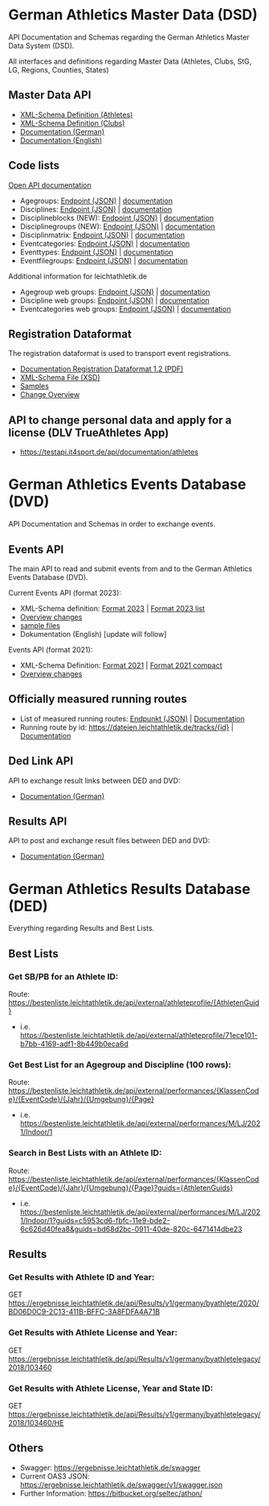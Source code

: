 # German Athletics Master Data (DSD)
API Documentation and Schemas regarding the German Athletics Master Data System (DSD).

All interfaces and definitions regarding Master Data (Athletes, Clubs, StG, LG, Regions, Counties, States)

## Master Data API
- [XML-Schema Definition (Athletes)](https://github.com/Deutscher-Leichtathletikverband/Interfaces/blob/master/Athletes.xsd)
- [XML-Schema Definition (Clubs)](https://github.com/Deutscher-Leichtathletikverband/Interfaces/blob/master/Clubs.xsd)
- [Documentation (German)](https://github.com/Deutscher-Leichtathletikverband/Interfaces/blob/master/Schnittstellenbeschreibung%20DLV%20Stammdaten.docx)
- [Documentation (English)](https://github.com/Deutscher-Leichtathletikverband/Interfaces/blob/master/Schnittstellenbeschreibung%20DLV%20Stammdaten.de.en.docx)

## Code lists

[Open API documentation](https://dateien.leichtathletik.de/meta/openapidoc)

- Agegroups: [Endpoint (JSON)](https://dateien.leichtathletik.de/meta/agegroups) | [documentation](https://dateien.leichtathletik.de/meta/openapidoc#/meta/get_meta_agegroups)
- Disciplines: [Endpoint (JSON)](https://dateien.leichtathletik.de/meta/disciplines) | [documentation](https://dateien.leichtathletik.de/meta/openapidoc#/meta/get_meta_disciplines)
- Disciplineblocks (NEW): [Endpoint (JSON)](https://dateien.leichtathletik.de/meta/disciplineblocks) | [documentation](https://dateien.leichtathletik.de/meta/openapidoc#/meta/get_meta_disciplineblocks)
- Disciplinegroups (NEW): [Endpoint (JSON)](https://dateien.leichtathletik.de/meta/disciplinegroups) | [documentation](https://dateien.leichtathletik.de/meta/openapidoc#/meta/get_meta_disciplinegroups)
- Disciplinmatrix: [Endpoint (JSON)](https://dateien.leichtathletik.de/meta/agegroupsanddisciplines) | [documentation](https://dateien.leichtathletik.de/meta/openapidoc#/meta/get_meta_agegroupsanddisciplines)
- Eventcategories: [Endpoint (JSON)](https://dateien.leichtathletik.de/meta/eventcategories) | [documentation](https://dateien.leichtathletik.de/meta/openapidoc#/meta/get_meta_eventcategories)
- Eventtypes: [Endpoint (JSON)](https://dateien.leichtathletik.de/meta/eventtypes) | [documentation](https://dateien.leichtathletik.de/meta/openapidoc#/meta/get_meta_eventtypes)
- Eventfilegroups: [Endpoint (JSON)](https://dateien.leichtathletik.de/meta/eventfilegroups) | [documentation](https://dateien.leichtathletik.de/meta/openapidoc#/meta/get_meta_eventfilegroups)

Additional information for leichtathletik.de

- Agegroup web groups: [Endpoint (JSON)](https://dateien.leichtathletik.de/meta/agegroupsweb) | [documentation](https://dateien.leichtathletik.de/meta/openapidoc#/meta/get_meta_agegroupsweb)
- Discipline web groups: [Endpoint (JSON)](https://dateien.leichtathletik.de/meta/disciplinesweb) | [documentation](https://dateien.leichtathletik.de/meta/openapidoc#/meta/get_meta_disciplinesweb)
- Eventcategories web groups: [Endpoint (JSON)](https://dateien.leichtathletik.de/meta/eventcategoriesweb) | [documentation](https://dateien.leichtathletik.de/meta/openapidoc#/meta/get_meta_eventcategoriesweb)

## Registration Dataformat

The registration dataformat is used to transport event registrations.

- [Documentation Registration Dataformat 1.2 (PDF)](docs/Registration-Format-1.2.pdf)
- [XML-Schema File (XSD)](xsd/registration-1.2.xsd)
- [Samples](samples/registration-1.2)
- [Change Overview](https://github.com/Deutscher-Leichtathletikverband/Interfaces/issues/4)

## API to change personal data and apply for a license (DLV TrueAthletes App) 
- https://testapi.it4sport.de/api/documentation/athletes

# German Athletics Events Database (DVD)
API Documentation and Schemas in order to exchange events.

## Events API
The main API to read and submit events from and to the German Athletics Events Database (DVD).

Current Events API (format 2023):
- XML-Schema definition: [Format 2023](https://github.com/Deutscher-Leichtathletikverband/Interfaces/blob/main/xsd/Events-format2023.xsd) | [Format 2023 list](https://github.com/Deutscher-Leichtathletikverband/Interfaces/blob/main/xsd/Events-format2023list.xsd)
- [Overview changes](https://github.com/Deutscher-Leichtathletikverband/Interfaces/pull/7)
- [sample files](https://github.com/Deutscher-Leichtathletikverband/Interfaces/tree/main/samples/event-format-2023)
- Dokumentation (English) [update will follow]

Events API (format 2021):
- XML-Schema Definition: [Format 2021](https://github.com/Deutscher-Leichtathletikverband/Interfaces/blob/main/xsd/Events-format2021.xsd) | [Format 2021 compact](https://github.com/Deutscher-Leichtathletikverband/Interfaces/blob/main/xsd/Events-format2021compact.xsd)
- [Overview changes](https://github.com/Deutscher-Leichtathletikverband/Interfaces/blob/main/Format2021-updates.md)

## Officially measured running routes
- List of measured running routes: [Endpunkt (JSON)](https://dateien.leichtathletik.de/tracks) | [Documentation](https://dateien.leichtathletik.de/meta/openapidoc#/tracks/get_tracks)
- Running route by id: https://dateien.leichtathletik.de/tracks/{id} | [Documentation](https://dateien.leichtathletik.de/meta/openapidoc#/tracks/get_tracks__id_) 

## Ded Link API
API to exchange result links between DED and DVD:
- [Documentation (German)](https://github.com/Deutscher-Leichtathletikverband/Interfaces/blob/master/dvd-dedlink-api.md)

## Results API
API to post and exchange result files between DED and DVD:
- [Documentation (German)](https://github.com/Deutscher-Leichtathletikverband/Interfaces/blob/master/dvd-results-api.md)

# German Athletics Results Database (DED)
Everything regarding Results and Best Lists.

## Best Lists
### Get SB/PB for an Athlete ID:
Route: https://bestenliste.leichtathletik.de/api/external/athleteprofile/{AthletenGuid}
- i.e. https://bestenliste.leichtathletik.de/api/external/athleteprofile/71ece101-b7bb-4169-adf1-8b449b0eca6d
 
### Get Best List for an Agegroup and Discipline (100 rows):
Route: https://bestenliste.leichtathletik.de/api/external/performances/{KlassenCode}/{EventCode}/{Jahr}/{Umgebung}/{Page}
- i.e. https://bestenliste.leichtathletik.de/api/external/performances/M/LJ/2021/Indoor/1
 
### Search in Best Lists with an Athlete ID:
Route: https://bestenliste.leichtathletik.de/api/external/performances/{KlassenCode}/{EventCode}/{Jahr}/{Umgebung}/{Page}?guids={AthletenGuids}
- i.e. https://bestenliste.leichtathletik.de/api/external/performances/M/LJ/2021/Indoor/1?guids=c5953cd6-fbfc-11e9-bde2-6c626d40fea8&guids=bd68d2bc-0911-40de-820c-6471414dbe23

## Results
### Get Results with Athlete ID and Year:
GET https://ergebnisse.leichtathletik.de/api/Results/v1/germany/byathlete/2020/BD06D0C9-2C13-411B-BFFC-3A8FDFA4A71B

### Get Results with Athlete License and Year:
GET https://ergebnisse.leichtathletik.de/api/Results/v1/germany/byathletelegacy/2018/103460

### Get Results with Athlete License, Year and State ID:
GET https://ergebnisse.leichtathletik.de/api/Results/v1/germany/byathletelegacy/2018/103460/HE

## Others
- Swagger: https://ergebnisse.leichtathletik.de/swagger
- Current OAS3 JSON: https://ergebnisse.leichtathletik.de/swagger/v1/swagger.json
- Further Information: https://bitbucket.org/seltec/athon/

